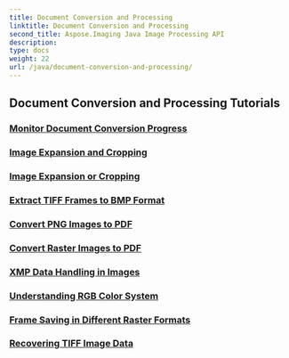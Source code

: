 ```yaml
---
title: Document Conversion and Processing
linktitle: Document Conversion and Processing
second_title: Aspose.Imaging Java Image Processing API
description: 
type: docs
weight: 22
url: /java/document-conversion-and-processing/
---
```


## Document Conversion and Processing Tutorials
### [Monitor Document Conversion Progress](./monitor-document-conversion-progress.html/)
### [Image Expansion and Cropping](./image-expansion-and-cropping.html/)
### [Image Expansion or Cropping](./image-expansion-or-cropping.html/)
### [Extract TIFF Frames to BMP Format](./extract-tiff-frames-to-bmp-format.html/)
### [Convert PNG Images to PDF](./convert-png-images-to-pdf.html/)
### [Convert Raster Images to PDF](./convert-raster-images-to-pdf.html/)
### [XMP Data Handling in Images](./xmp-data-handling-in-images.html/)
### [Understanding RGB Color System](./understanding-rgb-color-system.html/)
### [Frame Saving in Different Raster Formats](./frame-saving-in-different-raster-formats.html/)
### [Recovering TIFF Image Data](./recovering-tiff-image-data.html/)